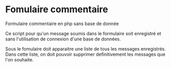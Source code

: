 # Fomulaire commentaire

Formulaire commentaire en php sans base de donnée

 Ce script pour qu'un message soumis dans le formulaire soit enregistré et sans l'utilisation  de connexion d'une base de données.

 Sous le fomulaire doit apparaitre une liste de tous les messages enregistrés.
 Dans cette liste, on doit pouvoir supprimer definitivement les messages que l'on souhaite.
